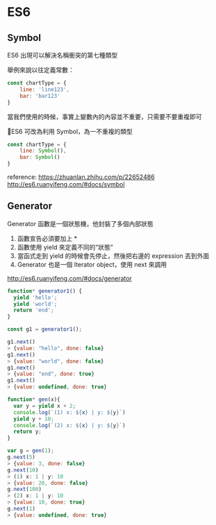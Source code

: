 # ES6

## Symbol

ES6 出現可以解決名稱衝突的第七種類型

舉例來說以往定義常數：

```js
const chartType = {
    line: 'line123',
    bar: 'bar123'
}
```

當我們使用的時候，事實上變數內的內容並不重要，只需要不要重複即可

ES6 可改為利用 Symbol，為一不重複的類型

```js
const chartType = {
    line: Symbol(),
    bar: Symbol()
}
```

reference: 
https://zhuanlan.zhihu.com/p/22652486
http://es6.ruanyifeng.com/#docs/symbol


## Generator

Generator 函數是一個狀態機，他封裝了多個內部狀態

1. 函數宣告必須要加上 *
2. 函數使用 yield 來定義不同的“狀態”
3. 當函式走到 yield 的時候會先停止，然後把右邊的 expression 丟到外面
4. Generator 也是一個 Iterator object，使用 next 來調用

http://es6.ruanyifeng.com/#docs/generator

```js
function* generator1() {
  yield 'hello';
  yield 'world';
  return 'end';
}

const g1 = generator1();

g1.next()
> {value: "hello", done: false}
g1.next()
> {value: "world", done: false}
g1.next()
> {value: "end", done: true}
g1.next()
> {value: undefined, done: true}

```

```js
function* gen(x){
  var y = yield x + 2;
  console.log(`(1) x: ${x} | y: ${y}`)
  yield y + 10;
  console.log(`(2) x: ${x} | y: ${y}`)
  return y;
}

var g = gen(1);
g.next(5) 
> {value: 3, done: false}
g.next(10) 
> (1) x: 1 | y: 10
> {value: 20, done: false}
g.next(100) 
> (2) x: 1 | y: 10
> {value: 10, done: true}
g.next(1) 
> {value: undefined, done: true}
```

